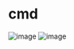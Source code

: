 # cmd
![image](https://user-images.githubusercontent.com/89338401/153741449-fbe5613f-b706-4f3c-b32e-891cd70602a9.png)
![image](https://user-images.githubusercontent.com/89338401/153741630-fb73524a-5d4e-4a15-81c6-36b076cc410e.png)



